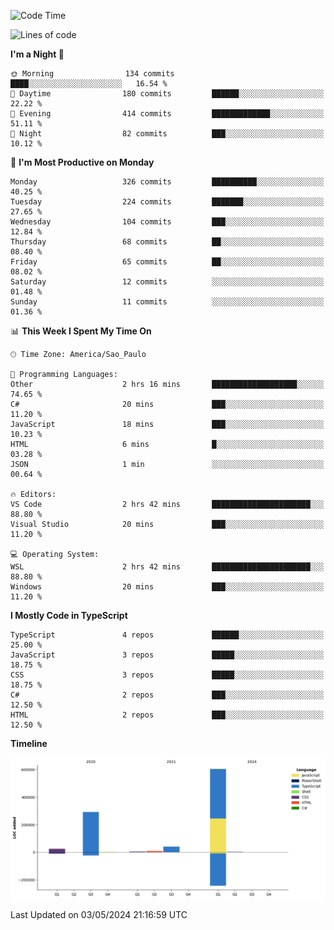 <!--START_SECTION:waka-->
![Code Time](http://img.shields.io/badge/Code%20Time-2%2C474%20hrs%2030%20mins-blue)

![Lines of code](https://img.shields.io/badge/From%20Hello%20World%20I%27ve%20Written-976.5%20thousand%20lines%20of%20code-blue)

**I'm a Night 🦉** 

```text
🌞 Morning                134 commits         ████░░░░░░░░░░░░░░░░░░░░░   16.54 % 
🌆 Daytime                180 commits         ██████░░░░░░░░░░░░░░░░░░░   22.22 % 
🌃 Evening                414 commits         █████████████░░░░░░░░░░░░   51.11 % 
🌙 Night                  82 commits          ███░░░░░░░░░░░░░░░░░░░░░░   10.12 % 
```
📅 **I'm Most Productive on Monday** 

```text
Monday                   326 commits         ██████████░░░░░░░░░░░░░░░   40.25 % 
Tuesday                  224 commits         ███████░░░░░░░░░░░░░░░░░░   27.65 % 
Wednesday                104 commits         ███░░░░░░░░░░░░░░░░░░░░░░   12.84 % 
Thursday                 68 commits          ██░░░░░░░░░░░░░░░░░░░░░░░   08.40 % 
Friday                   65 commits          ██░░░░░░░░░░░░░░░░░░░░░░░   08.02 % 
Saturday                 12 commits          ░░░░░░░░░░░░░░░░░░░░░░░░░   01.48 % 
Sunday                   11 commits          ░░░░░░░░░░░░░░░░░░░░░░░░░   01.36 % 
```


📊 **This Week I Spent My Time On** 

```text
🕑︎ Time Zone: America/Sao_Paulo

💬 Programming Languages: 
Other                    2 hrs 16 mins       ███████████████████░░░░░░   74.65 % 
C#                       20 mins             ███░░░░░░░░░░░░░░░░░░░░░░   11.20 % 
JavaScript               18 mins             ███░░░░░░░░░░░░░░░░░░░░░░   10.23 % 
HTML                     6 mins              █░░░░░░░░░░░░░░░░░░░░░░░░   03.28 % 
JSON                     1 min               ░░░░░░░░░░░░░░░░░░░░░░░░░   00.64 % 

🔥 Editors: 
VS Code                  2 hrs 42 mins       ██████████████████████░░░   88.80 % 
Visual Studio            20 mins             ███░░░░░░░░░░░░░░░░░░░░░░   11.20 % 

💻 Operating System: 
WSL                      2 hrs 42 mins       ██████████████████████░░░   88.80 % 
Windows                  20 mins             ███░░░░░░░░░░░░░░░░░░░░░░   11.20 % 
```

**I Mostly Code in TypeScript** 

```text
TypeScript               4 repos             ██████░░░░░░░░░░░░░░░░░░░   25.00 % 
JavaScript               3 repos             █████░░░░░░░░░░░░░░░░░░░░   18.75 % 
CSS                      3 repos             █████░░░░░░░░░░░░░░░░░░░░   18.75 % 
C#                       2 repos             ███░░░░░░░░░░░░░░░░░░░░░░   12.50 % 
HTML                     2 repos             ███░░░░░░░░░░░░░░░░░░░░░░   12.50 % 
```



**Timeline**

![Lines of Code chart](https://raw.githubusercontent.com/jonhoffmam/jonhoffmam/master/assets/bar_graph.png)


 Last Updated on 03/05/2024 21:16:59 UTC
<!--END_SECTION:waka-->
